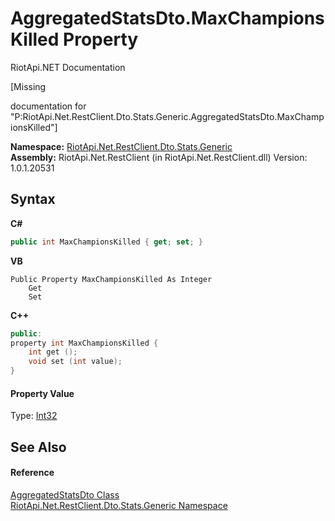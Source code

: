 # AggregatedStatsDto.MaxChampionsKilled Property 
RiotApi.NET Documentation 

\[Missing <summary> documentation for "P:RiotApi.Net.RestClient.Dto.Stats.Generic.AggregatedStatsDto.MaxChampionsKilled"\]

**Namespace:**&nbsp;<a href="5d01f7ac-cf04-77d7-641a-3fa8ba633859">RiotApi.Net.RestClient.Dto.Stats.Generic</a><br />**Assembly:**&nbsp;RiotApi.Net.RestClient (in RiotApi.Net.RestClient.dll) Version: 1.0.1.20531

## Syntax

**C#**<br />
``` C#
public int MaxChampionsKilled { get; set; }
```

**VB**<br />
``` VB
Public Property MaxChampionsKilled As Integer
	Get
	Set
```

**C++**<br />
``` C++
public:
property int MaxChampionsKilled {
	int get ();
	void set (int value);
}
```


#### Property Value
Type: <a href="http://msdn2.microsoft.com/en-us/library/td2s409d" target="_blank">Int32</a>

## See Also


#### Reference
<a href="e359dad0-0ffd-00cc-2b4e-523727c841e6">AggregatedStatsDto Class</a><br /><a href="5d01f7ac-cf04-77d7-641a-3fa8ba633859">RiotApi.Net.RestClient.Dto.Stats.Generic Namespace</a><br />